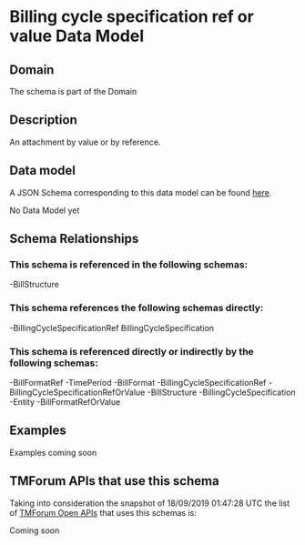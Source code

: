 # Billing cycle specification ref or value Data Model

## Domain

The  schema is part of the  Domain

## Description

An attachment by value or by reference.

## Data model

A JSON Schema corresponding to this data model can be found
[here](https://github.com/tmforum-rand/schemas/blob/master/Customer/BillingCycleSpecificationRefOrValue.schema.json).

No Data Model yet

## Schema Relationships

### This schema is referenced in the following schemas:

-BillStructure

### This schema references the following schemas directly:

-BillingCycleSpecificationRef
BillingCycleSpecification

### This schema is referenced directly or indirectly by the following schemas:

-BillFormatRef
-TimePeriod
-BillFormat
-BillingCycleSpecificationRef
-BillingCycleSpecificationRefOrValue
-BillStructure
-BillingCycleSpecification
-Entity
-BillFormatRefOrValue



## Examples

Examples coming soon

## TMForum APIs that use this schema

Taking into consideration the snapshot of 18/09/2019 01:47:28 UTC the list of [TMForum Open APIs](https://www.tmforum.org/open-apis/) that uses this schemas is:

Coming soon